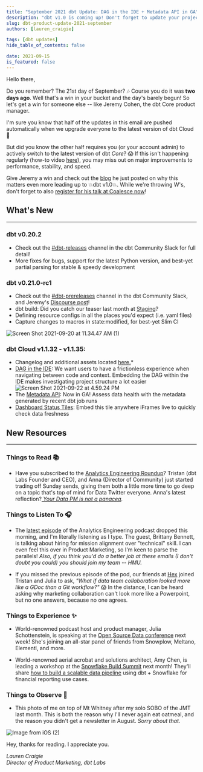 ```yaml
---
title: "September 2021 dbt Update: DAG in the IDE + Metadata API in GA"
description: "dbt v1.0 is coming up! Don't forget to update your projects to the latest release."
slug: dbt-product-update-2021-september
authors: [lauren_craigie] 

tags: [dbt updates]
hide_table_of_contents: false

date: 2021-09-15
is_featured: false
---
```


Hello there,

Do you remember? The 21st day of September? 🎶 Course you do it was **two days ago**. Well that's a win in your bucket and the day's barely begun! So let's get a win for someone else -- like Jeremy Cohen, the dbt Core product manager.

I'm sure you know that half of the updates in this email are pushed automatically when we upgrade everyone to the latest version of dbt Cloud 🚀

But did you know the other half requires you (or your account admin) to actively switch to the latest version of dbt *Core*? 😱 If this isn't happening regularly (how-to video [here](https://www.loom.com/share/10f153f24b5448ad96074ebd0b2d917c?utm_campaign=Monthly%20Product%20Updates&utm_source=hs_email&utm_medium=email&_hsenc=p2ANqtz-8nIpohDBSr7SvpXrqY-5ONmnjdIgW0XMiAPkjQTb9Pgwt24nzqAWNX2Xgtj8LA0LrPoHpD)), you may miss out on major improvements to performance, stability, and speed.

Give Jeremy a win and check out the [blog](http://blog.getdbt.com/getting-ready-for-v1-0/?utm_campaign=Monthly%20Product%20Updates&utm_source=hs_email&utm_medium=email&_hsenc=p2ANqtz-8nIpohDBSr7SvpXrqY-5ONmnjdIgW0XMiAPkjQTb9Pgwt24nzqAWNX2Xgtj8LA0LrPoHpD) he just posted on why this matters even more leading up to 💥dbt v1.0💥. While we're throwing W's, don't forget to also [register for his talk at Coalesce now](https://coalesce.getdbt.com/talks/dbt-v10-reveal/?utm_campaign=Monthly%20Product%20Updates&utm_source=hs_email&utm_medium=email&_hsenc=p2ANqtz-8nIpohDBSr7SvpXrqY-5ONmnjdIgW0XMiAPkjQTb9Pgwt24nzqAWNX2Xgtj8LA0LrPoHpD)!

<!--truncate-->


## **What's New**
--------------

### dbt v0.20.2
-	Check out the [#dbt-releases](https://getdbt.slack.com/archives/C37J8BQEL?utm_campaign=Monthly%20Product%20Updates&utm_source=hs_email&utm_medium=email&_hsenc=p2ANqtz-8nIpohDBSr7SvpXrqY-5ONmnjdIgW0XMiAPkjQTb9Pgwt24nzqAWNX2Xgtj8LA0LrPoHpD) channel in the dbt Community Slack for full detail!
-   More fixes for bugs, support for the latest Python version, and best-yet partial parsing for stable & speedy development

### dbt v0.21.0-rc1
-	Check out the [#dbt-prereleases](https://getdbt.slack.com/archives/C016X6ABVUK?utm_campaign=Monthly%20Product%20Updates&utm_source=hs_email&utm_medium=email&_hsenc=p2ANqtz-8nIpohDBSr7SvpXrqY-5ONmnjdIgW0XMiAPkjQTb9Pgwt24nzqAWNX2Xgtj8LA0LrPoHpD) channel in the dbt Community Slack, and Jeremy's [Discourse post](https://discourse.getdbt.com/t/prerelease-dbt-core-v0-21-louis-kahn/3077?utm_campaign=Monthly%20Product%20Updates&utm_source=hs_email&utm_medium=email&_hsenc=p2ANqtz-8nIpohDBSr7SvpXrqY-5ONmnjdIgW0XMiAPkjQTb9Pgwt24nzqAWNX2Xgtj8LA0LrPoHpD)!
-   dbt build: Did you catch our teaser last month at [Staging](https://www.youtube.com/watch?v=-XRD_IjWX2U&utm_campaign=Monthly%20Product%20Updates&utm_source=hs_email&utm_medium=email&_hsenc=p2ANqtz-8nIpohDBSr7SvpXrqY-5ONmnjdIgW0XMiAPkjQTb9Pgwt24nzqAWNX2Xgtj8LA0LrPoHpD)?
-   Defining resource configs in all the places you'd expect (i.e. yaml files)
-   Capture changes to macros in state:modified, for best-yet Slim CI

 ![Screen Shot 2021-09-20 at 11.34.47 AM (1)](https://hs-8698602.f.hubspotemail.net/hub/8698602/hubfs/Screen%20Shot%202021-09-20%20at%2011.34.47%20AM%20(1).png?upscale=true&width=600&upscale=true&name=Screen%20Shot%202021-09-20%20at%2011.34.47%20AM%20(1).png) 

### dbt Cloud v1.1.32 - v1.1.35: 
-	Changelog and additional assets located [here.](https://docs.getdbt.com/docs/dbt-cloud/cloud-changelog?utm_campaign=Monthly%20Product%20Updates&utm_source=hs_email&utm_medium=email&_hsenc=p2ANqtz-8nIpohDBSr7SvpXrqY-5ONmnjdIgW0XMiAPkjQTb9Pgwt24nzqAWNX2Xgtj8LA0LrPoHpD)*
-   [DAG in the IDE](https://blog.getdbt.com/on-dags-hierarchies-and-ides/?utm_campaign=Monthly%20Product%20Updates&utm_source=hs_email&utm_medium=email&_hsenc=p2ANqtz-8nIpohDBSr7SvpXrqY-5ONmnjdIgW0XMiAPkjQTb9Pgwt24nzqAWNX2Xgtj8LA0LrPoHpD): We want users to have a frictionless experience when navigating between code and context. Embedding the DAG within the IDE makes investigating project structure a lot easier
 ![Screen Shot 2021-09-22 at 4.59.24 PM](https://hs-8698602.f.hubspotemail.net/hub/8698602/hubfs/Screen%20Shot%202021-09-22%20at%204.59.24%20PM.png?upscale=true&width=1120&upscale=true&name=Screen%20Shot%202021-09-22%20at%204.59.24%20PM.png) 
- The [Metadata API](https://docs.getdbt.com/docs/dbt-cloud-apis/metadata-api?utm_campaign=Monthly%20Product%20Updates&utm_source=hs_email&utm_medium=email&_hsenc=p2ANqtz-8nIpohDBSr7SvpXrqY-5ONmnjdIgW0XMiAPkjQTb9Pgwt24nzqAWNX2Xgtj8LA0LrPoHpD): Now in GA! Assess data health with the metadata generated by recent dbt job runs
-   [Dashboard Status Tiles](https://docs.getdbt.com/docs/dbt-cloud/using-dbt-cloud/cloud-dashboard-status-tiles?utm_campaign=Monthly%20Product%20Updates&utm_source=hs_email&utm_medium=email&_hsenc=p2ANqtz-8nIpohDBSr7SvpXrqY-5ONmnjdIgW0XMiAPkjQTb9Pgwt24nzqAWNX2Xgtj8LA0LrPoHpD): Embed this tile anywhere iFrames live to quickly check data freshness

## New Resources 
--------------

### Things to Read 📚

-   Have you subscribed to the [Analytics Engineering Roundup](https://roundup.getdbt.com/subscribe?utm_campaign=Monthly%20Product%20Updates&utm_source=hs_email&utm_medium=email&_hsenc=p2ANqtz-8nIpohDBSr7SvpXrqY-5ONmnjdIgW0XMiAPkjQTb9Pgwt24nzqAWNX2Xgtj8LA0LrPoHpD)? Tristan (dbt Labs Founder and CEO), and Anna (Director of Community) just started trading off Sunday sends, giving them both a little more time to go deep on a topic that's top of mind for Data Twitter everyone. Anna's latest reflection?*[ Your Data PM is not a panacea](https://roundup.getdbt.com/p/your-data-pm-is-not-a-panacea?utm_campaign=Monthly%20Product%20Updates&utm_source=hs_email&utm_medium=email&_hsenc=p2ANqtz-8nIpohDBSr7SvpXrqY-5ONmnjdIgW0XMiAPkjQTb9Pgwt24nzqAWNX2Xgtj8LA0LrPoHpD).*

 



### Things to Listen To 🎧

-   The [latest episode](https://roundup.getdbt.com/p/brittany-bennett-sunrise-movement?utm_campaign=Monthly%20Product%20Updates&utm_source=hs_email&utm_medium=email&_hsenc=p2ANqtz-8nIpohDBSr7SvpXrqY-5ONmnjdIgW0XMiAPkjQTb9Pgwt24nzqAWNX2Xgtj8LA0LrPoHpD) of the Analytics Engineering podcast dropped this morning, and I'm literally listening as I type. The guest, Brittany Bennett, is talking about hiring for mission alignment over "technical" skill. I can even feel this over in Product Marketing, so I'm keen to parse the parallels! *Also, if you think you'd do a better job at these emails (I don't doubt you could) you should join my team -- HMU.*

-   If you missed the previous episode of the pod, our friends at [Hex](https://hex.tech/?utm_campaign=Monthly%20Product%20Updates&utm_source=hs_email&utm_medium=email&_hsenc=p2ANqtz-8nIpohDBSr7SvpXrqY-5ONmnjdIgW0XMiAPkjQTb9Pgwt24nzqAWNX2Xgtj8LA0LrPoHpD) joined Tristan and Julia to ask, *"What if data team collaboration looked more like a GDoc than a Git workflow?"* 😱 In the distance, I can be heard asking why marketing collaboration can't look more like a Powerpoint, but no one answers, because no one agrees.

 



### Things to Experience ✨

-   World-renowned podcast host and product manager, Julia Schottenstein, is speaking at the [Open Source Data conference](https://www.opensourcedatastack.com/?utm_campaign=Monthly%20Product%20Updates&utm_source=hs_email&utm_medium=email&_hsenc=p2ANqtz-8nIpohDBSr7SvpXrqY-5ONmnjdIgW0XMiAPkjQTb9Pgwt24nzqAWNX2Xgtj8LA0LrPoHpD) next week! She's joining an all-star panel of friends from Snowplow, Meltano, Elementl, and more.

-   World-renowned aerial acrobat and solutions architect, Amy Chen, is leading a workshop at the [Snowflake Build Summit](https://www.snowflake.com/build/?utm_source=dbt-labs&utm_medium=referral&utm_campaign=build-summit-na-en-partner-dbt&_hsenc=p2ANqtz-8nIpohDBSr7SvpXrqY-5ONmnjdIgW0XMiAPkjQTb9Pgwt24nzqAWNX2Xgtj8LA0LrPoHpD) next month! They'll share [how to build a scalable data pipeline](https://events.snowflake.com/build/agenda/session/619834?utm_campaign=Monthly%20Product%20Updates&utm_source=hs_email&utm_medium=email&_hsenc=p2ANqtz-8nIpohDBSr7SvpXrqY-5ONmnjdIgW0XMiAPkjQTb9Pgwt24nzqAWNX2Xgtj8LA0LrPoHpD) using dbt + Snowflake for financial reporting use cases.


### Things to Observe 👀

-   This photo of me on top of Mt Whitney after my solo SOBO of the JMT last month. This is both the reason why I'll never again eat oatmeal, and the reason you didn't get a newsletter in August. *Sorry about that.*

 ![Image from iOS (2)](https://hs-8698602.f.hubspotemail.net/hub/8698602/hubfs/Image%20from%20iOS%20(2).jpg?upscale=true&width=400&upscale=true&name=Image%20from%20iOS%20(2).jpg) 

Hey, thanks for reading. I appreciate you.

*Lauren Craigie*  
*Director of Product Marketing, dbt Labs*

 
